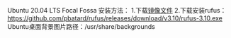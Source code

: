 Ubuntu 20.04 LTS Focal Fossa 
安装方法： 
1.下载[镜像文件](https://releases.ubuntu.com/20.04/ubuntu-20.04-desktop-amd64.iso?_ga=2.44567844.1646509989.1589195447-147625380.1589089798)
2.下载安装rufus：https://github.com/pbatard/rufus/releases/download/v3.10/rufus-3.10.exe
Ubuntu桌面背景图片路径：/usr/share/backgrounds
